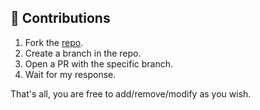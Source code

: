 ## 🎲 Contributions

1. Fork the [repo](https://github.com/pierokchad/pierokhandler).
2. Create a branch in the repo.
3. Open a PR with the specific branch.
4. Wait for my response.

That's all, you are free to add/remove/modify as you wish.
